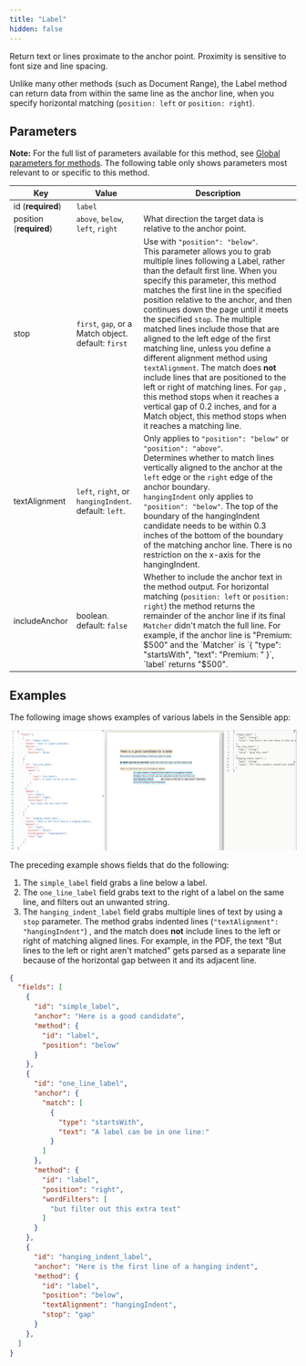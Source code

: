 ```yaml
---
title: "Label"
hidden: false
---
```

Return text or lines proximate to the anchor point. Proximity is sensitive to font size and line spacing. 

Unlike many other methods (such as Document Range), the Label method can return data from within the same line as the anchor line, when you specify horizontal matching (`position: left` or `position: right`).



Parameters
-----

**Note:** For the full list of parameters available for this method, see [Global parameters for methods](doc:method-object#section-global-parameters-for-methods). The following table only shows parameters most relevant to or specific to this method.

| Key                     | Value                                                 | Description                                                  |
| ----------------------- | ----------------------------------------------------- | ------------------------------------------------------------ |
| id (**required**)       | `label`                                               |                                                              |
| position (**required**) | `above`, `below`, `left`, `right`                     | What direction the target data is relative to the anchor point. |
| stop                    | `first`, `gap`, or a Match object. default: `first`   | Use with  `"position": "below"`.  <br/>This parameter allows you to grab multiple lines following a Label, rather than the default first line.  When you specify this parameter, this method matches the first line in the specified position relative to the anchor, and then continues down the page until it meets the specified `stop`.  The multiple matched lines include those that are aligned to the left edge of the first matching line, unless you define a different alignment method using `textAlignment`. The match does **not** include lines that are positioned to the left or right of matching lines. For `gap` , this method stops when it reaches a vertical gap of 0.2 inches, and for a Match object, this method stops when it reaches a matching line. |
| textAlignment           | `left`, `right`, or `hangingIndent`. default: `left`. | Only applies to `"position": "below"` or `"position": "above"`. <br/>Determines whether to match lines vertically aligned to the anchor at the `left` edge or the `right` edge of the anchor boundary. <br/> `hangingIndent` only applies to  `"position": "below"`.  The top of the boundary of the hangingIndent candidate needs to be within 0.3 inches of the bottom of the boundary of the matching anchor line.  There is no restriction on the x-axis for the hangingIndent. |
| includeAnchor           | boolean. default: `false`                             | Whether to include the anchor text in the method output. For horizontal matching (`position: left` or `position: right`) the method returns the remainder of the anchor line if its final `Matcher` didn't match the full line. For example, if the anchor line is "Premium: $500" and the `Matcher` is `{ "type": "startsWith", "text": "Premium: " }`, `label` returns "$500". |



Examples
-----



The following image shows examples of various labels in the Sensible app: 



![](https://raw.githubusercontent.com/sensible-hq/sensible-docs/main/readme-sync/assets/images/v0/label_examples.png)

The preceding example shows fields that do the following:

1. The  `simple_label` field grabs a line below a label.
2. The `one_line_label` field grabs text to the right of a label on the same line, and filters out an unwanted string. 
3. The `hanging_indent_label` field grabs multiple lines of text by using a `stop` parameter.  The method grabs indented lines (`"textAlignment": "hangingIndent"`) , and the match does **not** include lines to the left or right of matching aligned lines. For example, in the PDF, the text "But lines to the left or right aren't matched" gets parsed as a separate line because of the horizontal gap between it and its adjacent line. 

```json
{
  "fields": [
    {
      "id": "simple_label",
      "anchor": "Here is a good candidate",
      "method": {
        "id": "label",
        "position": "below"
      }
    },
    {
      "id": "one_line_label",
      "anchor": {
        "match": [
          {
            "type": "startsWith",
            "text": "A label can be in one line:"
          }
        ]
      },
      "method": {
        "id": "label",
        "position": "right",
        "wordFilters": [
          "but filter out this extra text"
        ]
      }
    },
    {
      "id": "hanging_indent_label",
      "anchor": "Here is the first line of a hanging indent",
      "method": {
        "id": "label",
        "position": "below",
        "textAlignment": "hangingIndent",
        "stop": "gap"
      }
    },
  ]
}
```

